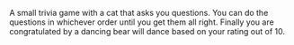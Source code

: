 A small trivia game with a cat that asks you questions. You can do the questions in whichever order until you get them all right. Finally you are congratulated by a dancing bear will dance based on your rating out of 10.
